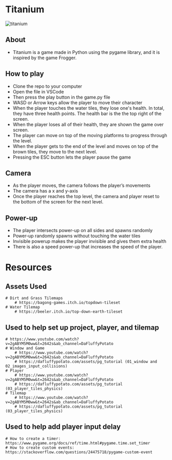 # Titanium

![titanium](https://github.com/user-attachments/assets/1e8994d2-c293-493a-b758-25e2cc4715c3)

## About 
*  Titanium is a game made in Python using the pygame library, and it is inspired by the game Frogger.

## How to play 
- Clone the repo to your computer 
- Open the file in VSCode
- Then press the play button in the game.py file
- WASD or Arrow keys allow the player to move their character
- When the player touches the water tiles, they lose one's health. In total, they have three health points. The health bar is the the top right of the screen.
- When the player loses all of their health, they are shown the game over screen.
- The player can move on top of the moving platforms to progress through the level.
- When the player gets to the end of the level and moves on top of the brown tiles, they move to the next level.
- Pressing the ESC button lets the player pause the game

## Camera 
- As the player moves, the camera follows the player’s movements
- The camera has a x and y-axis
- Once the player reaches the top level, the camera and player reset to the bottom of the screen for the next level.

## Power-up
- The player intersects power-up on all sides and spawns randomly
- Power-up randomly spawns without touching the water tiles
- Invisible powerup makes the player invisible and gives them extra health 
- There is also a speed power-up that increases the speed of the player. 


# Resources

## Assets Used
    # Dirt and Grass Tilemaps
        # https://bagong-games.itch.io/topdown-tileset
    # Water Tilemap
        # https://beeler.itch.io/top-down-earth-tileset

## Used to help set up project, player, and tilemap
    # https://www.youtube.com/watch?v=2gABYM5M0ww&t=2642s&ab_channel=DaFluffyPotato
    # Window and Game
        # https://www.youtube.com/watch?v=2gABYM5M0ww&t=2642s&ab_channel=DaFluffyPotato
        # https://dafluffypotato.com/assets/pg_tutorial (01_window and 02_images_input_collisions)
    # Player
        # https://www.youtube.com/watch?v=2gABYM5M0ww&t=2642s&ab_channel=DaFluffyPotato
        # https://dafluffypotato.com/assets/pg_tutorial (03_player_tiles_physics)
    # Tilemap
        # https://www.youtube.com/watch?v=2gABYM5M0ww&t=2642s&ab_channel=DaFluffyPotato
        # https://dafluffypotato.com/assets/pg_tutorial (03_player_tiles_physics)

## Used to help add player input delay
    # How to create a timer: https://www.pygame.org/docs/ref/time.html#pygame.time.set_timer
    # How to create custom events: https://stackoverflow.com/questions/24475718/pygame-custom-event
